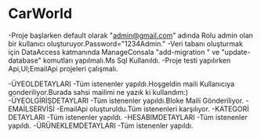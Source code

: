 # CarWorld

-Proje başlarken default olarak "admin@gmail.com" adında Rolu admin olan bir kullanıcı oluşturuyor.Password="1234Admin." 
-Veri tabanı oluşturmak için DataAccess katmanında ManageConsala "add-migration " ve "update-database" komutları yapılmalı.Ms Sql Kullanıldı.
-Proje testi yapılırken Api,UI;EmailApi projeleri çalışmalı.

-ÜYEOLDETAYLARI
-Tüm istenenler yapıldı.Hoşgeldin maili Kullanıcıya gonderiliyor.Burada sahsi mailimi ne yazık ki kullandım:)
-ÜYEOLGİRİŞDETAYLARI
-Tüm istenenler yapıldı.Bloke Maili Gönderiliyor.
-EMAİLSERVİSİ
-EmailApi oluşturuldu.Tüm istenenleri karşılıyor.
-KATEGORİ DETAYLARI
-Tüm istenenler yapıldı.
-HESABIMDETAYLARI
-Tüm istenenler yapıldı.
-ÜRÜNEKLEMDETAYLARI
-Tüm istenenler yapıldı.

